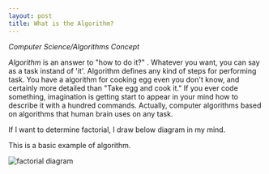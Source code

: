 ```yaml
---
layout: post
title: What is the Algorithm?
---
```


_Computer Science/Algorithms Concept_

*Algorithm* is an answer to "how to do it?" . Whatever you want, you can say as a task instand of 'it'. Algorithm defines any kind of steps for performing task. You have a algorithm for cooking egg even you don't know, and certainly more detailed than "Take egg and cook it." If you ever code something, imagination is getting start to appear in your mind how to describe it with a hundred commands. Actually, computer algorithms based on algorithms that human brain uses on any task. 

If I want to determine factorial, I draw below diagram in my mind.

This is a basic example of algorithm. 

![factorial diagram][id]

[id]: http://www.d.umn.edu/~tcolburn/cs1581/lectures/chapter11/assets/img/factorial-flowchart.png "factorial"
